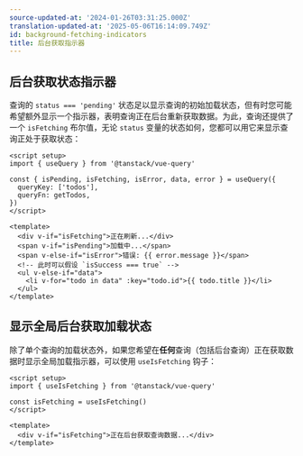 ```yaml
---
source-updated-at: '2024-01-26T03:31:25.000Z'
translation-updated-at: '2025-05-06T16:14:09.749Z'
id: background-fetching-indicators
title: 后台获取指示器
---
```


## 后台获取状态指示器

查询的 `status === 'pending'` 状态足以显示查询的初始加载状态，但有时您可能希望额外显示一个指示器，表明查询正在后台重新获取数据。为此，查询还提供了一个 `isFetching` 布尔值，无论 `status` 变量的状态如何，您都可以用它来显示查询正处于获取状态：

```vue
<script setup>
import { useQuery } from '@tanstack/vue-query'

const { isPending, isFetching, isError, data, error } = useQuery({
  queryKey: ['todos'],
  queryFn: getTodos,
})
</script>

<template>
  <div v-if="isFetching">正在刷新...</div>
  <span v-if="isPending">加载中...</span>
  <span v-else-if="isError">错误: {{ error.message }}</span>
  <!-- 此时可以假设 `isSuccess === true` -->
  <ul v-else-if="data">
    <li v-for="todo in data" :key="todo.id">{{ todo.title }}</li>
  </ul>
</template>
```

## 显示全局后台获取加载状态

除了单个查询的加载状态外，如果您希望在**任何**查询（包括后台查询）正在获取数据时显示全局加载指示器，可以使用 `useIsFetching` 钩子：

```vue
<script setup>
import { useIsFetching } from '@tanstack/vue-query'

const isFetching = useIsFetching()
</script>

<template>
  <div v-if="isFetching">正在后台获取查询数据...</div>
</template>
```
